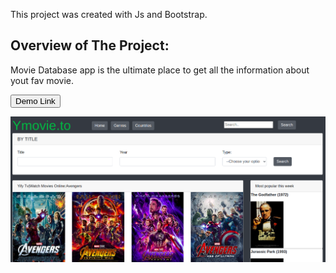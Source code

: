This project was created  with Js and Bootstrap.

## Overview of The Project:
Movie Database app is the ultimate place to get all the information about yout fav movie.

<a href =  "https://pandayzyx.github.io/Module2_1/">
  <button style = "background:red,padding:5px">Demo Link</button>
</a>

<p> <img src  = "./home.png"> </p>


